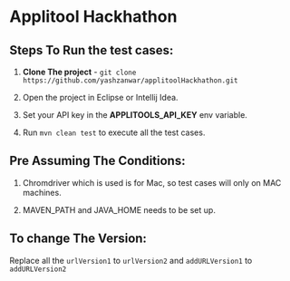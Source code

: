 # Applitool Hackhathon

## Steps To Run the test cases:
1. **Clone The project** - `git clone https://github.com/yashzanwar/applitoolHackhathon.git `

2. Open the project in Eclipse or Intellij Idea.

3. Set your API key in the **APPLITOOLS_API_KEY** env variable.

4. Run `mvn clean test` to execute all the test cases.


## Pre Assuming The Conditions:

1. Chromdriver which is used is for Mac, so test cases will only on MAC machines.

2. MAVEN_PATH and JAVA_HOME needs to be set up.

## To change The Version:

Replace all the `urlVersion1` to `urlVersion2` and `addURLVersion1` to `addURLVersion2`
